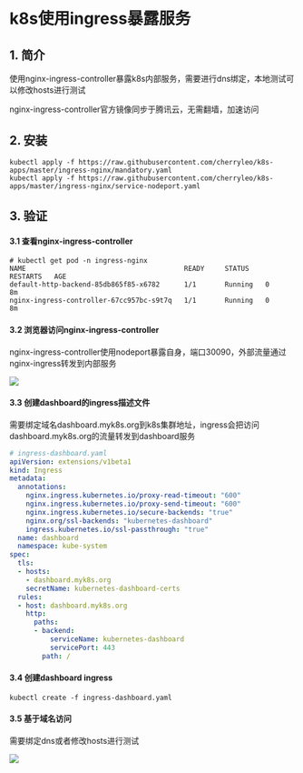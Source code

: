 # k8s使用ingress暴露服务

## 1. 简介

使用nginx-ingress-controller暴露k8s内部服务，需要进行dns绑定，本地测试可以修改hosts进行测试

nginx-ingress-controller官方镜像同步于腾讯云，无需翻墙，加速访问



## 2. 安装

```console
kubectl apply -f https://raw.githubusercontent.com/cherryleo/k8s-apps/master/ingress-nginx/mandatory.yaml
kubectl apply -f https://raw.githubusercontent.com/cherryleo/k8s-apps/master/ingress-nginx/service-nodeport.yaml
```



## 3. 验证

#### 3.1 查看nginx-ingress-controller

```console
# kubectl get pod -n ingress-nginx
NAME                                       READY     STATUS    RESTARTS   AGE
default-http-backend-85db865f85-x6782      1/1       Running   0          8m
nginx-ingress-controller-67cc957bc-s9t7q   1/1       Running   0          8m
```

#### 3.2 浏览器访问nginx-ingress-controller

nginx-ingress-controller使用nodeport暴露自身，端口30090，外部流量通过nginx-ingress转发到内部服务

![](https://fileserver-1253732882.cos.ap-chongqing.myqcloud.com/pic/k8s-ingress-self-service.png)

#### 3.3 创建dashboard的ingress描述文件

需要绑定域名dashboard.myk8s.org到k8s集群地址，ingress会把访问dashboard.myk8s.org的流量转发到dashboard服务

```yaml
# ingress-dashboard.yaml
apiVersion: extensions/v1beta1
kind: Ingress
metadata:
  annotations:
    nginx.ingress.kubernetes.io/proxy-read-timeout: "600"
    nginx.ingress.kubernetes.io/proxy-send-timeout: "600"
    nginx.ingress.kubernetes.io/secure-backends: "true"
    nginx.org/ssl-backends: "kubernetes-dashboard"
    ingress.kubernetes.io/ssl-passthrough: "true"
  name: dashboard
  namespace: kube-system
spec:
  tls:
  - hosts:
    - dashboard.myk8s.org
    secretName: kubernetes-dashboard-certs
  rules:
  - host: dashboard.myk8s.org
    http:
      paths:
      - backend:
          serviceName: kubernetes-dashboard
          servicePort: 443
        path: /
```

#### 3.4 创建dashboard ingress

```console
kubectl create -f ingress-dashboard.yaml
```

#### 3.5 基于域名访问

需要绑定dns或者修改hosts进行测试

![](https://fileserver-1253732882.cos.ap-chongqing.myqcloud.com/pic/k8s-ingress-dashboard.png)